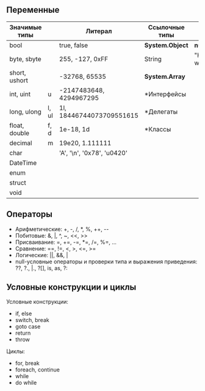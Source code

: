 ## Переменные

| Значимые типы |       | Литерал                     | Ссылочные типы    |                |
| ------------- | ----- | --------------------------- | ----------------- | -------------- |
| bool          |       | true, false                 | **System.Object** | **null**       |
| byte, sbyte   |       | 255, -127, 0xFF             | String            | "Hello world!" |
| short, ushort |       | -32768, 65535               | **System.Array**  |                |
| int, uint     | u     | -2147483648, 4294967295     | \*Интерфейсы      |                |
| long, ulong   | l, ul | 1l, 18446744073709551615    | \*Делегаты        |                |
| float, double | f, d  | 1e-18, 1d                   | \*Классы          |                |
| decimal       | m     | 19e20, 1.111111             |                   |                |
| char          |       | 'A', '\\n', '0x78', 'u0420' |                   |                |
| DateTime      |       |                             |                   |                |
| enum          |       |                             |                   |                |
| struct        |       |                             |                   |                |
| void          |       |                             |                   |                |
## Операторы
- Арифметические: +, -, /, \*, %, ++, --
- Побитовые: &, |, ^, ~, <<, >>
- Присваивание: =, +=, -=, \*=, /=, %=, ...
- Сравнение: \==, !=, <, >, <=, >=
- Логические: ||, &&, |
- null-условные операторы и проверки типа и выражения приведения: ??, ?., |., ?\[\], is, as, ?:
## Условные конструкции и циклы
Условные конструкции:
- if, else
- switch, break
- goto case
- return
- throw
  
Циклы:
- for, break
- foreach, continue
- while
- do while
```cS
```
